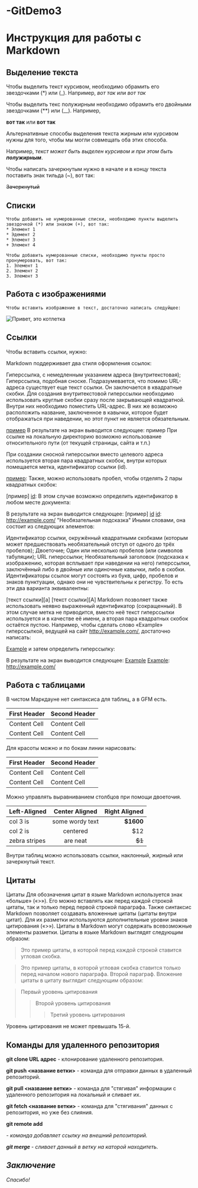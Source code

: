 # -GitDemo3

# Инструкция для работы с Markdown

## Выделение текста

 Чтобы выделить текст курсивом, необходимо обрамить его звездочками (*) или (_). Например, *вот так* или _вот так_

 Чтобы выделить текс полужирным необходимо обрамить его двойными звездочками (**) или (__). Например,
 
  **вот так** или __вот так__
 
Альтернативные способы выделения текста жирным или курсивом нужны для того, чтобы мы могли совмещать оба этих способа.

 Например, _текст может быть выделен курсивом и при этом быть **полужирным**_.

Чтобы написать зачеркнутым нужно в начале и в концу текста поставить знак тильда (~), вот так: 

~~Зачеркнутый~~

## Списки

    Чтобы добавить не нумерованные списки, необходимо пункты выделить звездочкой (*) или знаком (+), вот так:
    * Элемент 1
    * Эдемент 2
    * Элемент 3
    + Элемент 4

    Чтобы добавить нумерованные списки, необходимо пункты просто пронумеровать, вот так:
    1. Элемент 1
    2. Элемент 2
    3. Элемент 3

## Работа с изображениями

    Чтобы вставить изображение в текст, достаточно написать следуйщее:

![Привет, это котлетка](kotketka.jpg)

## Ссылки

Чтобы вставить ссылки, нужно:

Markdown поддерживает два стиля оформления ссылок:

Гиперссылка, с немедленным указанием адреса (внутритекстовая);
Гиперссылка, подобная сноске.
Подразумевается, что помимо URL-адреса существует еще текст ссылки. Он заключается в квадратные скобки. Для создания внутритекстовой гиперссылки необходимо использовать круглые скобки сразу после закрывающей квадратной. Внутри них необходимо поместить URL-адрес. В них же возможно расположить название, заключенное в кавычки, которое будет отображаться при наведении, но этот пункт не является обязательным.

  [пример](http://example.com/ "Необязательная подсказка")
В результате на экран выводится следующее: пример При ссылке на локальную директорию возможно использование относительного пути (от текущей страницы, сайта и т.п.)

При создании сносной гиперссылки вместо целевого адреса используется вторая пара квадратных скобок, внутри которых помещается метка, идентификатор ссылки (id).

[пример][id]:
Также, можно использовать пробел, чтобы отделять 2 пары квадратных скобок:

[пример] [id]: 
В этом случае возможно определить идентификатор в любом месте документа:

[id]: http://example.com/ "Необязательная подсказка"
В результате на экран выводится следующее: [пример] [id] [id]: http://example.com/ "Необязательная подсказка" Иными словами, она состоит из следующих элементов:

Идентификатор ссылки, окружённый квадратными скобками (которым может предшествовать необязательный отступ от одного до трёх пробелов);
Двоеточие;
Один или несколько пробелов (или символов табуляции);
URL гиперссылки;
Необязательный заголовок (подсказка к изображению, которая всплывает при наведении на него) гиперссылки, заключённый либо в двойные или одиночные кавычки, либо в скобки.
Идентификаторы ссылок могут состоять из букв, цифр, пробелов и знаков пунктуации, однако они не чувствительны к регистру. То есть эти два варианта эквивалентны:

[текст ссылки][a]
[текст ссылки][A]
Markdown позволяет также использовать неявно выраженный идентификатор (сокращенный). В этом случае метка не приводится, вместо неё текст гиперссылки используется и в качестве её имени, а вторая пара квадратных скобок остаётся пустою. Например, чтобы сделать слово «Example» гиперссылкой, ведущей на сайт http://example.com/, достаточно написать:

[Example][]
и затем определить гиперссылку:

[Example]: http://example.com/
В результате на экран выводится следующее: [Example][] [Example]: http://example.com/

## Работа с таблицами

В чистом Маркдауне нет синтаксиса для таблиц, а в GFM есть.

First Header  | Second Header
------------- | -------------
Content Cell  | Content Cell
Content Cell  | Content Cell

Для красоты можно и по бокам линии нарисовать:

| First Header  | Second Header |
| ------------- | ------------- |
| Content Cell  | Content Cell  |
| Content Cell  | Content Cell  |

Можно управлять выравниванием столбцов при помощи двоеточия.

| Left-Aligned  | Center Aligned  | Right Aligned |
|:------------- |:---------------:| -------------:|
| col 3 is      | some wordy text |     **$1600** |
| col 2 is      | centered        |         $12   |
| zebra stripes | are neat        |        ~~$1~~ |

Внутри таблиц можно использовать ссылки, наклонный, жирный или зачеркнутый текст.

## Цитаты

Цитаты
Для обозначения цитат в языке Markdown используется знак «больше» («>»). Его можно вставлять как перед каждой строкой цитаты, так и только перед первой строкой параграфа. Также синтаксис Markdown позволяет создавать вложенные цитаты (цитаты внутри цитат). Для их разметки используются дополнительные уровни знаков цитирования («>»). Цитаты в Markdown могут содержать всевозможные элементы разметки. Цитаты в языке Markdown выглядят следующим образом:

>Это пример цитаты,
>в которой перед каждой строкой
>ставится угловая скобка.

>Это пример цитаты,
в которой угловая скобка
ставится только перед началом нового параграфа.
>Второй параграф.
Вложение цитаты в цитату выглядит следующим образом:

> Первый уровень цитирования
>> Второй уровень цитирования
>>> Третий уровень цитирования
>


Уровень цитирования не может превышать 15-й.

## Команды для удаленного репозитория

**git clone URL адрес** - клонирование удаленного репозитория.

**git push <название ветки>** - команда для отправки данных в удаленный репозиторий.

**git pull <название ветки>** - команда для "стягивая" информации с удаленного репозитория на локальный и сливает их.

**git fetch <название ветки>** - команда для "стягивания" данных с репозитория, но уже без слияния.

**git remote add <name><address>** - команда добавляет ссылку на внешний репозиторий.

**git merge <branch name>** - сливает данный в ветку на каторой находитеть.

## Заключение

Cпасибо!